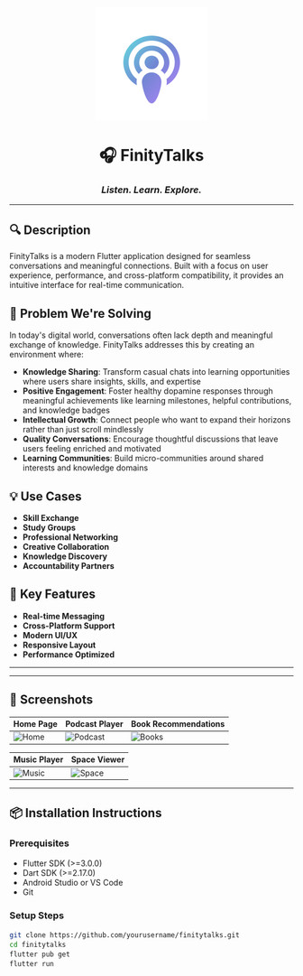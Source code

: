 <div align="center">

<img src="https://github.com/sanjay434343/Finity-Talks/blob/main/readme/logo.png?raw=true" alt="FinityTalks Logo" width="200"/>

# 🎧 FinityTalks

### *Listen. Learn. Explore.*

</div>


---

## 🔍 Description
FinityTalks is a modern Flutter application designed for seamless conversations and meaningful connections. Built with a focus on user experience, performance, and cross-platform compatibility, it provides an intuitive interface for real-time communication.

## 🎯 Problem We're Solving
In today's digital world, conversations often lack depth and meaningful exchange of knowledge. FinityTalks addresses this by creating an environment where:

- **Knowledge Sharing**: Transform casual chats into learning opportunities where users share insights, skills, and expertise  
- **Positive Engagement**: Foster healthy dopamine responses through meaningful achievements like learning milestones, helpful contributions, and knowledge badges  
- **Intellectual Growth**: Connect people who want to expand their horizons rather than just scroll mindlessly  
- **Quality Conversations**: Encourage thoughtful discussions that leave users feeling enriched and motivated  
- **Learning Communities**: Build micro-communities around shared interests and knowledge domains  

## 💡 Use Cases
- **Skill Exchange**  
- **Study Groups**  
- **Professional Networking**  
- **Creative Collaboration**  
- **Knowledge Discovery**  
- **Accountability Partners**  

## 🚀 Key Features
- **Real-time Messaging**  
- **Cross-Platform Support**  
- **Modern UI/UX**  
- **Responsive Layout**  
- **Performance Optimized**

---

---

## 📸 Screenshots

| Home Page | Podcast Player | Book Recommendations |
|-----------|----------------|------------------------|
| ![Home](https://github.com/sanjay434343/Finity-Talks/blob/main/readme/screenshots/home.png?raw=true) | ![Podcast](https://github.com/sanjay434343/Finity-Talks/blob/main/readme/screenshots/podcast.png?raw=true) | ![Books](https://github.com/sanjay434343/Finity-Talks/blob/main/readme/screenshots/books.png?raw=true) |

| Music Player | Space Viewer |
|--------------|--------------|
| ![Music](https://github.com/sanjay434343/Finity-Talks/blob/main/readme/screenshots/music.png?raw=true) | ![Space](https://github.com/sanjay434343/Finity-Talks/blob/main/readme/screenshots/space.png?raw=true) |


---

## 📦 Installation Instructions

### Prerequisites
- Flutter SDK (>=3.0.0)  
- Dart SDK (>=2.17.0)  
- Android Studio or VS Code  
- Git  

### Setup Steps
```bash
git clone https://github.com/yourusername/finitytalks.git
cd finitytalks
flutter pub get
flutter run
